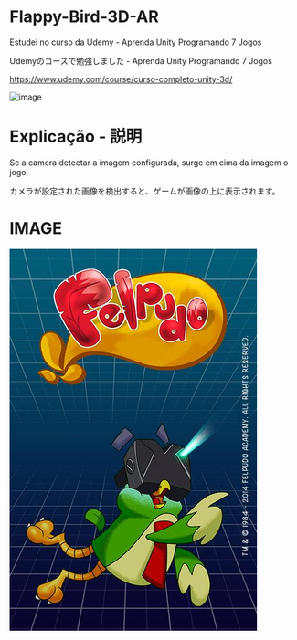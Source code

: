 # Flappy-Bird-3D-AR

Estudei no curso da Udemy - Aprenda Unity Programando 7 Jogos

Udemyのコースで勉強しました - Aprenda Unity Programando 7 Jogos

https://www.udemy.com/course/curso-completo-unity-3d/

![image](https://user-images.githubusercontent.com/47865897/119909711-f29ff400-bf2b-11eb-9c4c-3236f734e9d8.png)

# Explicação - 説明

Se a camera detectar a imagem configurada, surge em cima da imagem o jogo.

カメラが設定された画像を検出すると、ゲームが画像の上に表示されます。

# IMAGE

![alt text](https://github.com/HashiY/Plataforma-Aventura-3D-AR/blob/main/felpudoArCardX_scaled.jpg)
